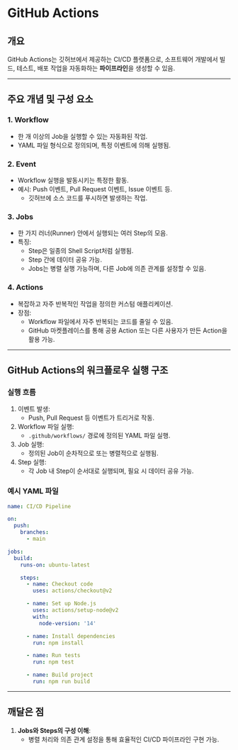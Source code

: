 # GitHub Actions
## 개요

GitHub Actions는 깃허브에서 제공하는 CI/CD 플랫폼으로, 소프트웨어 개발에서 빌드, 테스트, 배포 작업을 자동화하는 **파이프라인**을 생성할 수 있음.

---

## 주요 개념 및 구성 요소

### 1. Workflow
- 한 개 이상의 Job을 실행할 수 있는 자동화된 작업.
- YAML 파일 형식으로 정의되며, 특정 이벤트에 의해 실행됨.

### 2. Event
- Workflow 실행을 발동시키는 특정한 활동.
- 예시: Push 이벤트, Pull Request 이벤트, Issue 이벤트 등.
  - 깃허브에 소스 코드를 푸시하면 발생하는 작업.

### 3. Jobs
- 한 가지 러너(Runner) 안에서 실행되는 여러 Step의 모음.
- 특징:
  - Step은 일종의 Shell Script처럼 실행됨.
  - Step 간에 데이터 공유 가능.
  - Jobs는 병렬 실행 가능하며, 다른 Job에 의존 관계를 설정할 수 있음.

### 4. Actions
- 복잡하고 자주 반복적인 작업을 정의한 커스텀 애플리케이션.
- 장점:
  - Workflow 파일에서 자주 반복되는 코드를 줄일 수 있음.
  - GitHub 마켓플레이스를 통해 공용 Action 또는 다른 사용자가 만든 Action을 활용 가능.

---

## GitHub Actions의 워크플로우 실행 구조

### 실행 흐름
1. 이벤트 발생:
   - Push, Pull Request 등 이벤트가 트리거로 작동.
2. Workflow 파일 실행:
   - `.github/workflows/` 경로에 정의된 YAML 파일 실행.
3. Job 실행:
   - 정의된 Job이 순차적으로 또는 병렬적으로 실행됨.
4. Step 실행:
   - 각 Job 내 Step이 순서대로 실행되며, 필요 시 데이터 공유 가능.

### 예시 YAML 파일
```yaml
name: CI/CD Pipeline

on:
  push:
    branches:
      - main

jobs:
  build:
    runs-on: ubuntu-latest

    steps:
      - name: Checkout code
        uses: actions/checkout@v2

      - name: Set up Node.js
        uses: actions/setup-node@v2
        with:
          node-version: '14'

      - name: Install dependencies
        run: npm install

      - name: Run tests
        run: npm test

      - name: Build project
        run: npm run build
```

---

## 깨달은 점

1. **Jobs와 Steps의 구성 이해**:
   - 병렬 처리와 의존 관계 설정을 통해 효율적인 CI/CD 파이프라인 구현 가능.

